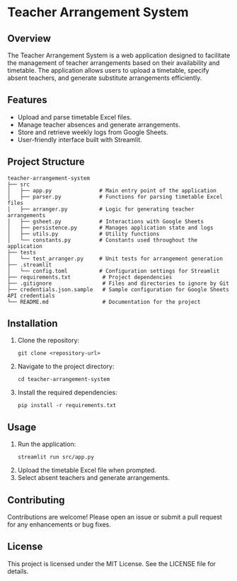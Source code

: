 # Teacher Arrangement System

## Overview
The Teacher Arrangement System is a web application designed to facilitate the management of teacher arrangements based on their availability and timetable. The application allows users to upload a timetable, specify absent teachers, and generate substitute arrangements efficiently.

## Features
- Upload and parse timetable Excel files.
- Manage teacher absences and generate arrangements.
- Store and retrieve weekly logs from Google Sheets.
- User-friendly interface built with Streamlit.

## Project Structure
```
teacher-arrangement-system
├── src
│   ├── app.py               # Main entry point of the application
│   ├── parser.py            # Functions for parsing timetable Excel files
│   ├── arranger.py          # Logic for generating teacher arrangements
│   ├── gsheet.py            # Interactions with Google Sheets
│   ├── persistence.py       # Manages application state and logs
│   ├── utils.py             # Utility functions
│   └── constants.py         # Constants used throughout the application
├── tests
│   └── test_arranger.py     # Unit tests for arrangement generation
├── .streamlit
│   └── config.toml          # Configuration settings for Streamlit
├── requirements.txt          # Project dependencies
├── .gitignore                # Files and directories to ignore by Git
├── credentials.json.sample   # Sample configuration for Google Sheets API credentials
└── README.md                 # Documentation for the project
```

## Installation
1. Clone the repository:
   ```
   git clone <repository-url>
   ```
2. Navigate to the project directory:
   ```
   cd teacher-arrangement-system
   ```
3. Install the required dependencies:
   ```
   pip install -r requirements.txt
   ```

## Usage
1. Run the application:
   ```
   streamlit run src/app.py
   ```
2. Upload the timetable Excel file when prompted.
3. Select absent teachers and generate arrangements.

## Contributing
Contributions are welcome! Please open an issue or submit a pull request for any enhancements or bug fixes.

## License
This project is licensed under the MIT License. See the LICENSE file for details.